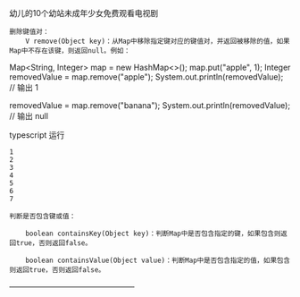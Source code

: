 幼儿的10个幼站未成年少女免费观看电视剧

    删除键值对：
        V remove(Object key)：从Map中移除指定键对应的键值对，并返回被移除的值，如果Map中不存在该键，则返回null。例如：

Map<String, Integer> map = new HashMap<>();
map.put("apple", 1);
Integer removedValue = map.remove("apple");
System.out.println(removedValue);  // 输出 1

removedValue = map.remove("banana");
System.out.println(removedValue);  // 输出 null

typescript
运行

    1
    2
    3
    4
    5
    6
    7

    判断是否包含键或值：

        boolean containsKey(Object key)：判断Map中是否包含指定的键，如果包含则返回true，否则返回false。

        boolean containsValue(Object value)：判断Map中是否包含指定的值，如果包含则返回true，否则返回false。
————————————————
